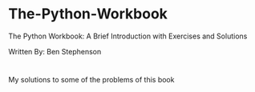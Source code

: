 # The-Python-Workbook

The Python Workbook: A Brief Introduction with Exercises and Solutions

Written By: Ben Stephenson
# 

My solutions to some of the problems of this book

